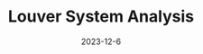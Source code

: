 ---
layout: default
title: Louver System Analysis
modal-id: 10
date: 2023-12-6
img: Louver1.png
img_cap: SolidWorks Model of the IST Louver System
img1: Louver3.jpg
img1_cap: The IST Louver System
img2: Louver2.png
img2_cap: Simulation of Gravity on the Louver Assembly
alt: image-alt
Repolink: 
link: 
project-date: Fall 23
client: Design and Analysis of Machine Components (EML 4500)
category: Mechanical Engineering
description: "&nbsp;&nbsp;&nbsp;&nbsp;For our Design and Analysis of Machine Components course final project, we decided to do a failure analysis on the iconic Florida Polytechnic University Louver System. Using information from the Florida Poly facilities team and Atlantic Hydrulits, we modeled the system for the case of the longest Louver."

outcome: "&nbsp;&nbsp;&nbsp;&nbsp;We started by analyzing the longest louver. For the hand calculations, it was assumed to be a 61.8-inch-long aluminum alloy cylinder with a thickness of 0.75 inches. The louver was analyzed under static loading conditions at a 58 m/s wind gust, equivalent to a category 3 hurricane, which is not uncommon in this part of Florida. Calculating the maximum shear and distortion energy, the factors of safety (FOS) are found to be 8.28 and 9.55, respectively.
<br><br>
&nbsp;&nbsp;&nbsp;&nbsp;Using ANSYS, the entire system was analyzed under static loading of just weight and a category three hurricane. Under gravity alone at a horizontal position, the minimum safety factor (MSS FOS) is 4.93. In the case of a Category 3 hurricane wind gust, the system will fail with a maximum equivalent stress of around 630 MPa in the structural steel fulcrum bracket, exceeding the yield strength of structural steel. Running the simulation for all wind speeds and plotting them shows that the louver can remain open until around 80 miles per hour gusts.
<br><br>
&nbsp;&nbsp;&nbsp;&nbsp;The analysis of a bracket and pin system involves dynamic loading analysis and fatigue methods to estimate factors such as the factor of safety, lifecycle span, and fatigue strength. The materials and dimensions are specified for a bracket and pin made of 1018 carbon steel. Stress calculations are conducted under normal and extreme weather conditions.
<br><br>
&nbsp;&nbsp;&nbsp;&nbsp;Under normal conditions, using the spherical contact stress method, the bracket experiences a force of 233452.4 N. The calculated half-width (b) is 0.567 cm. The principal stresses at a specific location are σ1 = -0.13 MPa, σ2 = -0.73 MPa, σ3 = -0.77 MPa, and maximum shear stress (τmax) is 0.32 MPa. The rotary test specimen indicates a fatigue factor of safety suggesting infinite life.
<br><br>
&nbsp;&nbsp;&nbsp;&nbsp;Under hurricane force winds, considering the fluctuating load, the equivalent alternating force (σar) is calculated as 15.7 MPa. Despite the increased force, the analysis still suggests infinite life due to the distribution of load among four bracket pieces contacting the pin. This results in low total contact stresses, confirming the mechanical soundness of the bracket and pin system under both normal and extreme loading conditions.
<br><br>
&nbsp;&nbsp;&nbsp;&nbsp;The project served as a great application of knowledge learned in both the Design and Analysis of Machine Components and Finite Element Analysis. It aimed to understand, analyze, and verify mechanical components and systems."
---
